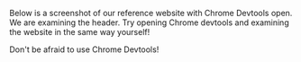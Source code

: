Below is a screenshot of our reference website with Chrome Devtools open. We are examining the header. Try opening Chrome devtools and examining the website in the same way yourself!

Don't be afraid to use Chrome Devtools! 